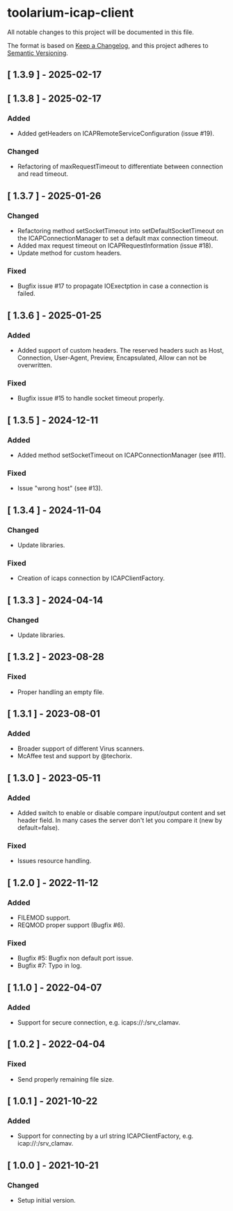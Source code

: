 # toolarium-icap-client

All notable changes to this project will be documented in this file.

The format is based on [Keep a Changelog](https://keepachangelog.com/en/1.0.0/),
and this project adheres to [Semantic Versioning](https://semver.org/spec/v2.0.0.html).

## [ 1.3.9 ] - 2025-02-17

## [ 1.3.8 ] - 2025-02-17
### Added
- Added getHeaders on ICAPRemoteServiceConfiguration (issue #19).

### Changed
- Refactoring of maxRequestTimeout to differentiate between connection and read timeout.

## [ 1.3.7 ] - 2025-01-26
### Changed
- Refactoring method setSocketTimeout into setDefaultSocketTimeout on the ICAPConnectionManager to set a default max connection timeout.
- Added max request timeout on ICAPRequestInformation (issue #18).
- Update method for custom headers.

### Fixed
- Bugfix issue #17 to propagate IOExectption in case a connection is failed.

## [ 1.3.6 ] - 2025-01-25
### Added
- Added support of custom headers. The reserved headers such as Host, Connection, User-Agent, Preview, Encapsulated, Allow can not be overwritten.

### Fixed
- Bugfix issue #15 to handle socket timeout properly.

## [ 1.3.5 ] - 2024-12-11
### Added
- Added method setSocketTimeout on ICAPConnectionManager (see #11).

### Fixed
- Issue "wrong host" (see #13).

## [ 1.3.4 ] - 2024-11-04
### Changed
- Update libraries.

### Fixed
- Creation of icaps connection by ICAPClientFactory. 

## [ 1.3.3 ] - 2024-04-14
### Changed
- Update libraries.

## [ 1.3.2 ] - 2023-08-28
### Fixed
- Proper handling an empty file.

## [ 1.3.1 ] - 2023-08-01
### Added
- Broader support of different Virus scanners.
- McAffee test and support by @techorix.

## [ 1.3.0 ] - 2023-05-11
### Added
- Added switch to enable or disable compare input/output content and set header field. 
  In many cases the server don't let you compare it (new by default=false).

### Fixed
- Issues resource handling.

## [ 1.2.0 ] - 2022-11-12
### Added
- FILEMOD support.
- REQMOD proper support (Bugfix #6).

### Fixed
- Bugfix #5: Bugfix non default port issue.
- Bugfix #7: Typo in log.

## [ 1.1.0 ] - 2022-04-07
### Added
- Support for secure connection, e.g. icaps://<hostname>:<port>/srv_clamav.

## [ 1.0.2 ] - 2022-04-04
### Fixed
- Send properly remaining file size.

## [ 1.0.1 ] - 2021-10-22
### Added
- Support for connecting by a url string ICAPClientFactory, e.g. icap://<hostname>:<port>/srv_clamav.

## [ 1.0.0 ] - 2021-10-21
### Changed
- Setup initial version.

